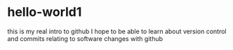# hello-world1
this is my real intro to github
I hope to be able to learn about version control and commits relating to software changes with github
